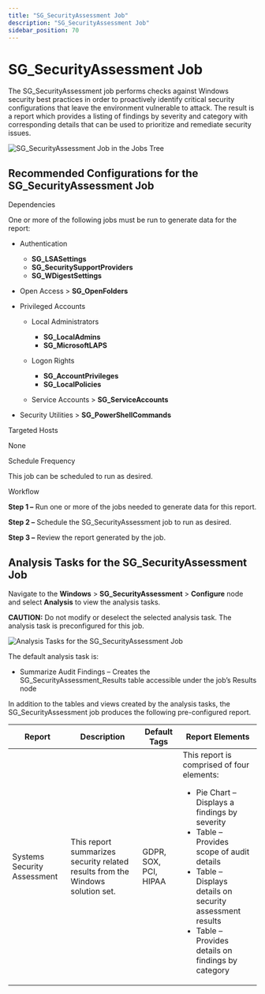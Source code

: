 ```yaml
---
title: "SG_SecurityAssessment Job"
description: "SG_SecurityAssessment Job"
sidebar_position: 70
---
```


# SG_SecurityAssessment Job

The SG_SecurityAssessment job performs checks against Windows security best practices in order to
proactively identify critical security configurations that leave the environment vulnerable to
attack. The result is a report which provides a listing of findings by severity and category with
corresponding details that can be used to prioritize and remediate security issues.

![SG_SecurityAssessment Job in the Jobs Tree](/img/product_docs/accessanalyzer/11.6/solutions/windows/securityassessmentjobstree.webp)

## Recommended Configurations for the SG_SecurityAssessment Job

Dependencies

One or more of the following jobs must be run to generate data for the report:

- Authentication

    - **SG_LSASettings**
    - **SG_SecuritySupportProviders**
    - **SG_WDigestSettings**

- Open Access > **SG_OpenFolders**
- Privileged Accounts

    - Local Administrators

        - **SG_LocalAdmins**
        - **SG_MicrosoftLAPS**

    - Logon Rights

        - **SG_AccountPrivileges**
        - **SG_LocalPolicies**

    - Service Accounts > **SG_ServiceAccounts**

- Security Utilities > **SG_PowerShellCommands**

Targeted Hosts

None

Schedule Frequency

This job can be scheduled to run as desired.

Workflow

**Step 1 –** Run one or more of the jobs needed to generate data for this report.

**Step 2 –** Schedule the SG_SecurityAssessment job to run as desired.

**Step 3 –** Review the report generated by the job.

## Analysis Tasks for the SG_SecurityAssessment Job

Navigate to the **Windows** > **SG_SecurityAssessment** > **Configure** node and select **Analysis**
to view the analysis tasks.

**CAUTION:** Do not modify or deselect the selected analysis task. The analysis task is
preconfigured for this job.

![Analysis Tasks for the SG_SecurityAssessment Job](/img/product_docs/accessanalyzer/11.6/solutions/windows/securityassessmentanalysis.webp)

The default analysis task is:

- Summarize Audit Findings – Creates the SG_SecurityAssessment_Results table accessible under the
  job’s Results node

In addition to the tables and views created by the analysis tasks, the SG_SecurityAssessment job
produces the following pre-configured report.

| Report                      | Description                                                                    | Default Tags          | Report Elements                                                                                                                                                                                                                                                                   |
| --------------------------- | ------------------------------------------------------------------------------ | --------------------- | --------------------------------------------------------------------------------------------------------------------------------------------------------------------------------------------------------------------------------------------------------------------------------- |
| Systems Security Assessment | This report summarizes security related results from the Windows solution set. | GDPR, SOX, PCI, HIPAA | This report is comprised of four elements: <ul><li>Pie Chart – Displays a findings by severity</li><li>Table – Provides scope of audit details</li><li>Table – Displays details on security assessment results</li><li>Table – Provides details on findings by category</li></ul> |

